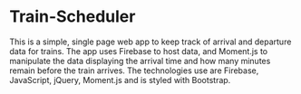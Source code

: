 # Train-Scheduler

 This is a simple, single page web app to keep track of arrival and departure data for trains. The app uses Firebase to host data, and Moment.js to manipulate the data displaying the arrival time and how many minutes remain before the train arrives. The technologies use are Firebase, JavaScript, jQuery, Moment.js and is styled with Bootstrap.